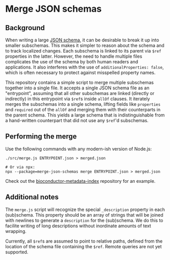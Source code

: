 # Merge JSON schemas

## Background

When writing a large [JSON schema](https://json-schema.org), it can be desirable to break it up into smaller subschemas.
This makes it simpler to reason about the schema and to track localized changes.
Each subschema is linked to its parent via `$ref` properties in the latter.
However, the need to handle multiple files complicates the use of the schema by both human readers and applications.
It also interferes with the use of `additionalProperties: false`, which is often necessary to protect against misspelled property names.

This repository contains a simple script to merge multiple subschemas together into a single file.
It accepts a single JSON schema file as an "entrypoint", assuming that all other subschemas are linked (directly or indirectly) in this entrypoint via `$ref`s inside `allOf` clauses.
It iterately merges the subschemas into a single schema, lifting fields like `properties` and `required` out of the `allOf` and merging them with their counterparts in the parent schema.
This yields a large schema that is indistinguishable from a hand-written counterpart that did not use any `$ref`'d subschemas.

## Performing the merge

Use the following commands with any modern-ish version of Node.js:

```shell
./src/merge.js ENTRYPOINT.json > merged.json

# Or via npx:
npx --package=merge-json-schemas merge ENTRYPOINT.json > merged.json
```

Check out the [bioconductor-metadata-index](https://github.com/ArtifactDB/bioconductor-metadata-index) repository for an example. 

## Additional notes

The `merge.js` script will recognize the special `_description` property in each (sub)schema.
This property should be an array of strings that will be joined with newlines to generate a `description` for the (sub)schema.
We do this to facilite writing of long descriptions without inordinate amounts of text wrapping. 

Currently, all `$ref`s are assumed to point to relative paths, defined from the location of the schema file containing the `$ref`.
Remote queries are not yet supported.
